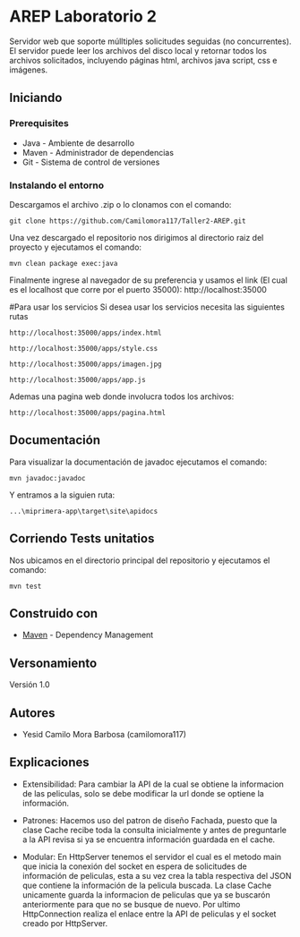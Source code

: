 # AREP Laboratorio 2

Servidor web que soporte múlltiples solicitudes seguidas (no concurrentes). El servidor puede leer los archivos del disco local y retornar todos los archivos solicitados, incluyendo páginas html, archivos java script, css e imágenes. 

## Iniciando

### Prerequisites

- Java - Ambiente de desarrollo
- Maven - Administrador de dependencias
- Git - Sistema de control de versiones

### Instalando el entorno

Descargamos el archivo .zip o lo clonamos con el comando:

```
git clone https://github.com/Camilomora117/Taller2-AREP.git
```

Una vez descargado el repositorio nos dirigimos al directorio raiz del proyecto y ejecutamos el comando:

```
mvn clean package exec:java
```

Finalmente ingrese al navegador de su preferencia y usamos el link (El cual es el localhost que corre por el puerto 35000):
http://localhost:35000

#Para usar los servicios
Si desea usar los servicios necesita las siguientes rutas

```
http://localhost:35000/apps/index.html
```

```
http://localhost:35000/apps/style.css
```

```
http://localhost:35000/apps/imagen.jpg
```

```
http://localhost:35000/apps/app.js
```

Ademas una pagina web donde involucra todos los archivos:

```
http://localhost:35000/apps/pagina.html
```

## Documentación

Para visualizar la documentación de javadoc ejecutamos el comando: 

```
mvn javadoc:javadoc
```

Y entramos a la siguien ruta:

```
...\miprimera-app\target\site\apidocs
```

## Corriendo Tests unitatios

Nos ubicamos en el directorio principal del repositorio y ejecutamos el comando:

```
mvn test
```

## Construido con

* [Maven](https://maven.apache.org/) - Dependency Management

## Versonamiento

Versión 1.0

## Autores

* Yesid Camilo Mora Barbosa (camilomora117)

## Explicaciones

* Extensibilidad: Para cambiar la API de la cual se obtiene la informacion de las peliculas, solo se debe modificar la url donde se optiene la información.

* Patrones: Hacemos uso del patron de diseño Fachada, puesto que la clase Cache recibe toda la consulta inicialmente y antes de preguntarle a la API revisa si ya se encuentra información guardada en el cache.

* Modular: En HttpServer tenemos el servidor el cual es el metodo main que inicia la conexión del socket en espera de solicitudes de información de peliculas, esta a su vez crea la tabla respectiva del JSON que contiene la información de la pelicula buscada. La clase Cache unicamente guarda la informacion de peliculas que ya se buscarón anteriormente para que no se busque de nuevo. Por ultimo HttpConnection realiza el enlace entre la API de peliculas y el socket creado por HttpServer.
